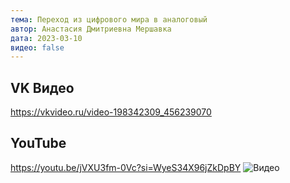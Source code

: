 ```yaml
---
тема: Переход из цифрового мира в аналоговый
автор: Анастасия Дмитриевна Мершавка
дата: 2023-03-10
видео: false
---
```


## VK Видео

https://vkvideo.ru/video-198342309_456239070

## YouTube

https://youtu.be/jVXU3fm-0Vc?si=WyeS34X96jZkDpBY
![Видео](https://youtu.be/dK6wgAixwhE)
